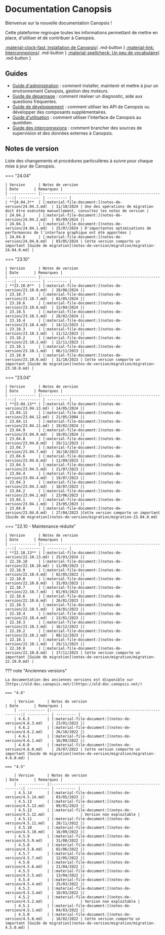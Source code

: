 # Documentation Canopsis

Bienvenue sur la nouvelle documentation Canopsis !

Cette plateforme regroupe toutes les informations permettant de mettre en place, d'utiliser et de contribuer à Canopsis.


[:material-clock-fast: Installation de Canopsis](guide-administration/installation){ .md-button }
[:material-link: Interconnexions](interconnexions){ .md-button }
[:material-spellcheck: Un peu de vocabulaire](guide-utilisation/vocabulaire){ .md-button }

## Guides

*  [Guide d'administration](guide-administration/index.md) : comment installer, maintenir et mettre à jour un environnement Canopsis, gestion des moteurs.
*  [Guide de dépannage](guide-de-depannage/index.md) : comment réaliser un diagnostic, aide aux questions fréquentes.
*  [Guide de développement](guide-developpement/index.md) : comment utiliser les API de Canopsis ou développer des composants supplémentaires.
*  [Guide d'utilisation](guide-utilisation/index.md) : comment utiliser l'interface de Canopsis au quotidien.
*  [Guide des interconnexions](interconnexions/index.md) : comment brancher des sources de supervision et des données externes à Canopsis.

## Notes de version

Liste des changements et procédures particulières à suivre pour chaque mise à jour de Canopsis.


=== "24.04"

    | Version      | Notes de version                                         | Date       | Remarques |
    | ------------ |:--------------------------------------------------------:| ---------- | --------- |
    | **24.04.3**  | [:material-file-document:](notes-de-version/24.04.3.md)  | 11/10/2024 | Une des opérations de migration doit être exécutée manuellement, consultez les notes de version |
    | 24.04.2      | [:material-file-document:](notes-de-version/24.04.2.md)  | 05/09/2024 ||
    | 24.04.1      | [:material-file-document:](notes-de-version/24.04.1.md)  | 25/07/2024 | D'importantes optimisations de performances de l'interface graphique ont été apportées |
    | 24.04.0      | [:material-file-document:](notes-de-version/24.04.0.md)  | 03/05/2024 | Cette version comporte un important [Guide de migration](notes-de-version/migration/migration-24.04.0.md) |

=== "23.10"

    | Version      | Notes de version                                         | Date       | Remarques |
    | ------------ |:--------------------------------------------------------:| ---------- | --------- |
    | **23.10.8**  | [:material-file-document:](notes-de-version/23.10.8.md)  | 28/06/2024 ||
    | 23.10.7      | [:material-file-document:](notes-de-version/23.10.7.md)  | 02/05/2024 ||
    | 23.10.6      | [:material-file-document:](notes-de-version/23.10.6.md)  | 12/04/2024 ||
    | 23.10.5      | [:material-file-document:](notes-de-version/23.10.5.md)  | 28/02/2024 ||
    | 23.10.4      | [:material-file-document:](notes-de-version/23.10.4.md)  | 14/12/2023 ||
    | 23.10.3      | [:material-file-document:](notes-de-version/23.10.3.md)  | 11/12/2023 ||
    | 23.10.2      | [:material-file-document:](notes-de-version/23.10.2.md)  | 22/11/2023 ||
    | 23.10.1      | [:material-file-document:](notes-de-version/23.10.1.md)  | 06/11/2023 ||
    | 23.10.0      | [:material-file-document:](notes-de-version/23.10.0.md)  | 31/10/2023 | Cette version comporte un important [Guide de migration](notes-de-version/migration/migration-23.10.0.md) |
    
=== "23.04"

    | Version      | Notes de version                                         | Date       | Remarques |
    | ------------ |:--------------------------------------------------------:| ---------- | --------- |
    | **23.04.13** | [:material-file-document:](notes-de-version/23.04.13.md) | 14/05/2024 ||
    | 23.04.12     | [:material-file-document:](notes-de-version/23.04.12.md) | 21/05/2004 ||
    | 23.04.11     | [:material-file-document:](notes-de-version/23.04.11.md) | 19/02/2024 ||
    | 23.04.9      | [:material-file-document:](notes-de-version/23.04.9.md)  | 10/01/2024 ||
    | 23.04.8      | [:material-file-document:](notes-de-version/23.04.8.md)  | 29/11/2023 ||
    | 23.04.7      | [:material-file-document:](notes-de-version/23.04.7.md)  | 16/10/2023 ||
    | 23.04.6      | [:material-file-document:](notes-de-version/23.04.6.md)  | 11/09/2023 ||
    | 23.04.5      | [:material-file-document:](notes-de-version/23.04.5.md)  | 21/07/2023 ||
    | 23.04.4      | [:material-file-document:](notes-de-version/23.04.4.md)  | 19/07/2023 ||
    | 23.04.3      | [:material-file-document:](notes-de-version/23.04.3.md)  | 18/07/2023 ||
    | 23.04.2      | [:material-file-document:](notes-de-version/23.04.2.md)  | 23/06/2023 ||
    | 23.04.1      | [:material-file-document:](notes-de-version/23.04.1.md)  | 23/05/2023 ||
    | 23.04.0      | [:material-file-document:](notes-de-version/23.04.0.md)  | 27/04/2023 |Cette version comporte un important [Guide de migration](notes-de-version/migration/migration-23.04.0.md)

=== "22.10 - Maintenance réduite"

    | Version      | Notes de version                                         | Date       | Remarques |
    | ------------ |:--------------------------------------------------------:| ---------- | --------- |
    | **22.10.13** | [:material-file-document:](notes-de-version/22.10.13.md) | 25/03/2024 ||
    | 22.10.10     | [:material-file-document:](notes-de-version/22.10.10.md) | 11/09/2023 ||
    | 22.10.9      | [:material-file-document:](notes-de-version/22.10.9.md)  | 02/05/2023 ||
    | 22.10.8      | [:material-file-document:](notes-de-version/22.10.8.md)  | 31/03/2023 ||
    | 22.10.7      | [:material-file-document:](notes-de-version/22.10.7.md)  | 01/03/2023 ||
    | 22.10.6      | [:material-file-document:](notes-de-version/22.10.6.md)  | 26/01/2023 ||
    | 22.10.5      | [:material-file-document:](notes-de-version/22.10.5.md)  | 24/01/2023 ||
    | 22.10.4      | [:material-file-document:](notes-de-version/22.10.4.md)  | 13/01/2023 ||
    | 22.10.3      | [:material-file-document:](notes-de-version/22.10.3.md)  | 16/12/2023 ||
    | 22.10.2      | [:material-file-document:](notes-de-version/22.10.2.md)  | 08/12/2023 ||
    | 22.10.1      | [:material-file-document:](notes-de-version/22.10.1.md)  | 29/11/2023 ||
    | 22.10.0      | [:material-file-document:](notes-de-version/22.10.0.md)  | 17/11/2023 | Cette version comporte un important [Guide de migration](notes-de-version/migration/migration-22.10.0.md) |


??? note "Anciennes versions"

    La documentation des anciennes versions est disponible sur [https://old-doc.canopsis.net/](https://old-doc.canopsis.net/)    

	=== "4.6"

	    | Version      | Notes de version                                         | Date       | Remarques |
	    | ------------ |:--------------------------------------------------------:| ---------- | --------- |
	    | 4.6.3        | [:material-file-document:](notes-de-version/4.6.3.md)    | 23/01/2023 ||
	    | 4.6.2        | [:material-file-document:](notes-de-version/4.6.2.md)    | 26/10/2022 ||
	    | 4.6.1        | [:material-file-document:](notes-de-version/4.6.1.md)    | 16/09/2022 ||
	    | 4.6.0        | [:material-file-document:](notes-de-version/4.6.0.md)    | 29/07/2022 | Cette version comporte un important [Guide de migration](notes-de-version/migration/migration-4.6.0.md) |

	=== "4.5"

	    | Version      | Notes de version                                         | Date       | Remarques |
	    | ------------ |:--------------------------------------------------------:| ---------- | --------- |
	    | 4.5.14       | [:material-file-document:](notes-de-version/4.5.14.md)   | 03/05/2023 ||
	    | 4.5.13       | [:material-file-document:](notes-de-version/4.5.13.md)   | 09/01/2023 ||
	    | 4.5.12       | [:material-file-document:](notes-de-version/4.5.12.md)   |            | Version non exploitable |
	    | 4.5.11       | [:material-file-document:](notes-de-version/4.5.11.md)   | 28/11/2022 ||
	    | 4.5.10       | [:material-file-document:](notes-de-version/4.5.10.md)   | 16/09/2022 ||
	    | 4.5.9        | [:material-file-document:](notes-de-version/4.5.9.md)    | 31/08/2022 ||
	    | 4.5.8        | [:material-file-document:](notes-de-version/4.5.8.md)    | 02/06/2022 ||
	    | 4.5.7        | [:material-file-document:](notes-de-version/4.5.7.md)    | 12/05/2022 ||
	    | 4.5.6        | [:material-file-document:](notes-de-version/4.5.6.md)    | 21/04/2022 ||
	    | 4.5.5        | [:material-file-document:](notes-de-version/4.5.5.md)    | 13/04/2022 ||
	    | 4.5.4        | [:material-file-document:](notes-de-version/4.5.4.md)    | 25/03/2022 ||
	    | 4.5.3        | [:material-file-document:](notes-de-version/4.5.3.md)    | 18/03/2022 ||
	    | 4.5.2        | [:material-file-document:](notes-de-version/4.5.2.md)    |            | Version non exploitable |
	    | 4.5.1        | [:material-file-document:](notes-de-version/4.5.1.md)    | 04/03/2022 ||
	    | 4.5.0        | [:material-file-document:](notes-de-version/4.5.0.md)    | 18/02/2022 | Cette version comporte un important [Guide de migration](notes-de-version/migration/migration-4.5.0.md) |

